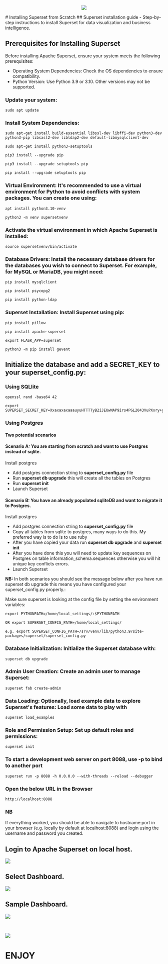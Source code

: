 <p align="center"><img src="images/logo.png"></p>
# Installing Superset from Scratch
## Superset installation guide
- Step-by-step instructions to install Superset for data visualization and business intelligence.

## Prerequisites for Installing Superset
Before installing Apache Superset, ensure your system meets the following prerequisites:

- Operating System Dependencies: Check the OS dependencies to ensure compatibility.
- Python Version: Use Python 3.9 or 3.10. Other versions may not be supported.


### Update your system:
    sudo apt update

### Install System Dependencies:

    sudo apt-get install build-essential libssl-dev libffi-dev python3-dev python3-pip libsasl2-dev libldap2-dev default-libmysqlclient-dev

    sudo apt-get install python3-setuptools

    pip3 install --upgrade pip

    pip3 install --upgrade setuptools pip

    pip install --upgrade setuptools pip


### Virtual Environment: It's recommended to use a virtual environment for Python to avoid conflicts with system packages. You can create one using:

    apt install python3.10-venv

    python3 -m venv supersetvenv



### Activate the virtual environment in which Apache Superset is installed:

    source supersetvenv/bin/activate


### Database Drivers: Install the necessary database drivers for the databases you wish to connect to Superset. For example, for MySQL or MariaDB, you might need:

    pip install mysqlclient

    pip install psycopg2

    pip install python-ldap


### Superset Installation: Install Superset using pip:

    pip install pillow

    pip install apache-superset

    export FLASK_APP=superset

    python3 -m pip install gevent


## Initialize the database and add a SECRET_KEY to your superset_config.py:
### Using SQLlite

    openssl rand -base64 42

    export SUPERSET_SECRET_KEY=XxaxaxaxaaauyuHTTTTyB2iJEUwNAP9irs4PGL2043VuPXxry+g9kUbJlDkHvbz9Pjv04wVfZ0     

### Using Postgres 
#### Two potential scenarios

#### Scenario A: You are starting from scratch and want to use Postgres instead of sqlite.

Install postgres
- Add postgres connection string to **superset_config.py** file
- Run **superset db upgrade** this will create all the tables on Postgres
- Run **superset init**
- Launch Superset


#### Scenario B: You have an already populated sqliteDB and want to migrate it to Postgres.

Install postgres
- Add postgres connection string to **superset_config.py** file
- Copy all tables from sqlite to postgres, many ways to do this. My preferred way is to do is to use ruby
- After you have copied your data run **superset db upgrade** and **superset init**
- After you have done this you will need to update key sequences on Postgres on table information_schema.sequences otherwise you will hit unique key conflicts errors.
- Launch Superset

**NB:** In both scenarios you should see the message below after you have run superset db upgrade this means you have configured your superset_config.py properly.:

Make sure superset is looking at the config file by setting the environment variables:

    export PYTHONPATH=/home/local_settings/:$PYTHONPATH

    OR export SUPERSET_CONFIG_PATH=/home/local_settings/

    e.g. export SUPERSET_CONFIG_PATH=/srv/venv/lib/python3.9/site-packages/superset/superset_config.py

 
### Database Initialization: Initialize the Superset database with:

    superset db upgrade


### Admin User Creation: Create an admin user to manage Superset:

    superset fab create-admin


### Data Loading: Optionally, load example data to explore Superset's features: Load some data to play with

    superset load_examples


### Role and Permission Setup: Set up default roles and permissions:

    superset init


### To start a development web server on port 8088, use -p to bind to another port

    superset run -p 8088 -h 0.0.0.0 --with-threads --reload --debugger


### Open the below URL in the Browser

    http://localhost:8088


### NB
If everything worked, you should be able to navigate to hostname:port in your browser (e.g. locally by default at localhost:8088) and login using the username and password you created.

## Login to Apache Superset on local host.
<p><img src="images/login.jpg"></p>

## Select Dashboard.

<p><img src="images/maindashboard.png"></p>

## Sample Dashboard.

<p><img src="images/Sample_1.png"></p> <br>
<p><img src="images/Sample_2.png"></p>

# ENJOY
